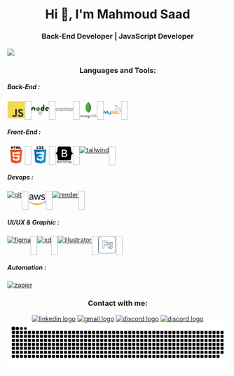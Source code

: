 <h1 align="center">Hi 👋, I'm Mahmoud Saad</h1>  
<h3 align="center">Back-End Developer | JavaScript Developer</h3>  
  <img align="center" src="https://i.pinimg.com/originals/df/39/2f/df392fb90619818047bf4f09e0adbc36.gif"/>
  
  ###
  
<h3 align="center">Languages and Tools:</h3>  
<h5 align="left">Back-End :</h5>  
<div align="left" style="display: flex;">
<a href="https://developer.mozilla.org/en-US/docs/Web/JavaScript" target="_blank" rel="noreferrer"> <img src="https://raw.githubusercontent.com/devicons/devicon/master/icons/javascript/javascript-original.svg" alt="javascript" width="40" height="40"/> </a>
  <img width="15" />
<a href="https://nodejs.org" target="_blank" rel="noreferrer"> <img src="https://raw.githubusercontent.com/devicons/devicon/master/icons/nodejs/nodejs-original-wordmark.svg" alt="nodejs" width="40" height="40"/> </a>
  <img width="15" /> 
  <a href="https://expressjs.com" target="_blank" rel="noreferrer"> <img src="https://raw.githubusercontent.com/devicons/devicon/master/icons/express/express-original-wordmark.svg" alt="express" width="40" height="40"/> </a>
  <img width="15" /> 
<a href="https://www.mongodb.com/" target="_blank" rel="noreferrer"> <img src="https://raw.githubusercontent.com/devicons/devicon/master/icons/mongodb/mongodb-original-wordmark.svg" alt="mongodb" width="40" height="40"/> </a> 
  <img width="15" /> 
<a href="https://www.mysql.com/" target="_blank" rel="noreferrer"> <img src="https://raw.githubusercontent.com/devicons/devicon/master/icons/mysql/mysql-original-wordmark.svg" alt="mysql" width="40" height="40"/> </a>
  <img width="15" /> 
  </div>
  <h5 align="left">Front-End :</h5>  
  <div align="left" style="display: flex;">
  <a href="https://www.w3.org/html/" target="_blank" rel="noreferrer"> <img src="https://raw.githubusercontent.com/devicons/devicon/master/icons/html5/html5-original-wordmark.svg" alt="html5" width="40" height="40"/> </a>
    <img width="15" /> 
<a href="https://www.w3schools.com/css/" target="_blank" rel="noreferrer"> <img src="https://raw.githubusercontent.com/devicons/devicon/master/icons/css3/css3-original-wordmark.svg" alt="css3" width="40" height="40"/> </a>
  <img width="15" /> 
<a href="https://getbootstrap.com" target="_blank" rel="noreferrer"> <img src="https://raw.githubusercontent.com/devicons/devicon/master/icons/bootstrap/bootstrap-plain-wordmark.svg" alt="bootstrap" width="40" height="40"/> </a> 
  <img width="15" /> 
  <a href="https://tailwindcss.com/" target="_blank" rel="noreferrer"> <img src="https://www.vectorlogo.zone/logos/tailwindcss/tailwindcss-icon.svg" alt="tailwind" width="40" height="40"/> </a> 
  <img width="15" /> 
  </div>
<h5 align="left">Devops :</h5>  
<div align="left" style="display: flex;">
<a href="https://git-scm.com/" target="_blank" rel="noreferrer"> <img src="https://www.vectorlogo.zone/logos/git-scm/git-scm-icon.svg" alt="git" width="40" height="40"/> </a>
  <img width="15" />
  <a href="https://aws.amazon.com" target="_blank" rel="noreferrer"> <img src="https://raw.githubusercontent.com/devicons/devicon/master/icons/amazonwebservices/amazonwebservices-original-wordmark.svg" alt="aws" width="40" height="40"/> </a> 
    <img width="15" />
 <a href="https://render.com/" target="_blank" rel="noreferrer"> <img src="https://upload.vectorlogo.zone/logos/render/images/bb711e6b-3dc7-496f-b665-10558e88ceed.svg" alt="render" width="40" height="40"/> </a>
     <img width="15" />
 </div>
  <h5 align="left">UI/UX & Graphic :</h5>  
  <div align="left" style="display: flex;">
  <a href="https://www.figma.com/" target="_blank" rel="noreferrer"> <img src="https://www.vectorlogo.zone/logos/figma/figma-icon.svg" alt="figma" width="40" height="40"/> </a>
    <img width="15" />
<a href="https://www.adobe.com/products/xd.html" target="_blank" rel="noreferrer"> <img src="https://cdn.worldvectorlogo.com/logos/adobe-xd.svg" alt="xd" width="40" height="40"/> </a>
  <img width="15" />
 <a href="https://www.adobe.com/in/products/illustrator.html" target="_blank" rel="noreferrer"> <img src="https://www.vectorlogo.zone/logos/adobe_illustrator/adobe_illustrator-icon.svg" alt="illustrator" width="40" height="40"/> </a> 
    <img width="15" />
<a href="https://www.photoshop.com/en" target="_blank" rel="noreferrer"> <img src="https://raw.githubusercontent.com/devicons/devicon/master/icons/photoshop/photoshop-line.svg" alt="photoshop" width="40" height="40"/> </a> 
   <img width="15" />
   </div>
     <h5 align="left">Automation :</h5> 
    <a href="https://zapier.com" target="_blank" rel="noreferrer"> <img src="https://www.vectorlogo.zone/logos/zapier/zapier-icon.svg" alt="zapier" width="40" height="40"/> </a> </p>

###
<h3 align="center">Contact with me:</h3>  
<div align="center">
<a href="https://linkedin.com/in/mahmoud-saad-0541a3237/" target="blank"><img src="https://img.shields.io/static/v1?message=LinkedIn&logo=linkedin&label=&color=0077B5&logoColor=white&labelColor=&style=for-the-badge" height="35" alt="linkedin logo"  /></a>
 <a href="https://www.upwork.com/freelancers/~01f322d2574ca914a0" target="blank"><img src="https://img.shields.io/static/v1?message=upwork&logo=upwork&label=&color=(49%, 0%, 69%, 15%)&logoColor=white&labelColor=&style=for-the-badge" height="35" alt="gmail logo" /></a>
    <a href="https://www.behance.net/mrmm" target="blank"><img src="https://img.shields.io/static/v1?message=behance&logo=behance&label=&color=131418&logoColor=white&labelColor=&style=for-the-badge" height="35" alt="discord logo"  /></a>  
 <a href="https://www.behance.net/behance.net/mrmm" target="blank"><img src="https://img.shields.io/static/v1?message=facebook&logo=facebook&label=&color=4267B2&logoColor=white&labelColor=&style=for-the-badge" height="35" alt="discord logo"  /></a>  
</div>
<img src="https://raw.githubusercontent.com/Mahmoud-M-Saad/Mahmoud-M-Saad/output/snake.svg" alt="Snake animation" />
<!--
**Mahmoud-M-Saad/Mahmoud-M-Saad** is a ✨ _special_ ✨ repository because its `README.md` (this file) appears on your GitHub profile.

Here are some ideas to get you started:

- 🔭 I’m currently working on ...
- 🌱 I’m currently learning ...
- 👯 I’m looking to collaborate on ...
- 🤔 I’m looking for help with ...
- 💬 Ask me about ...
- 📫 How to reach me: ...
- 😄 Pronouns: ...
- ⚡ Fun fact: ...
-->
